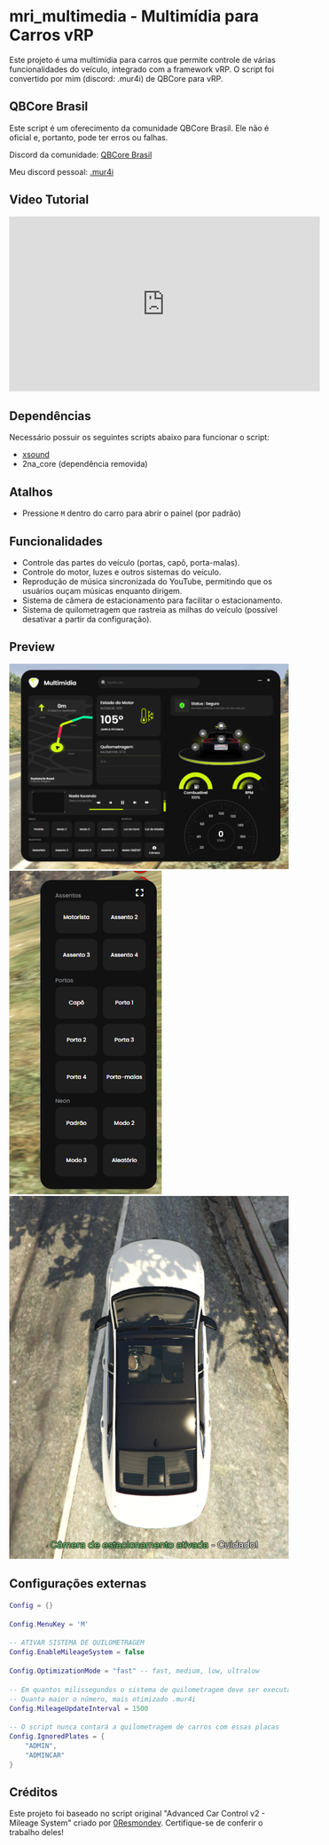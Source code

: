 # mri_multimedia - Multimídia para Carros vRP

Este projeto é uma multimídia para carros que permite controle de várias funcionalidades do veículo, integrado com a framework vRP.
O script foi convertido por mim (discord: .mur4i) de QBCore para vRP.

## QBCore Brasil
Este script é um oferecimento da comunidade QBCore Brasil. Ele não é oficial e, portanto, pode ter erros ou falhas.

Discord da comunidade: [QBCore Brasil](https://discord.gg/uEfGD4mmVh)

Meu discord pessoal: [.mur4i](https://discordapp.com/users/600843526825181219)

## Video Tutorial
<iframe width="560" height="315" src="https://www.youtube.com/embed/wVGXcI_zM8w" frameborder="0" allowfullscreen></iframe>


## Dependências
Necessário possuir os seguintes scripts abaixo para funcionar o script:
- [xsound](https://github.com/Xogy/xsound)
- 2na_core (dependência removida)

## Atalhos
- Pressione `M` dentro do carro para abrir o painel (por padrão)

## Funcionalidades
- Controle das partes do veículo (portas, capô, porta-malas).
- Controle do motor, luzes e outros sistemas do veículo.
- Reprodução de música sincronizada do YouTube, permitindo que os usuários ouçam músicas enquanto dirigem.
- Sistema de câmera de estacionamento para facilitar o estacionamento.
- Sistema de quilometragem que rastreia as milhas do veículo (possível desativar a partir da configuração).

## Preview
![Preview 1](preview1.png)
![Preview 2](preview2.png)
![Preview 3](preview3.png)

## Configurações externas

```lua
Config = {}

Config.MenuKey = 'M'

-- ATIVAR SISTEMA DE QUILOMETRAGEM
Config.EnableMileageSystem = false

Config.OptimizationMode = "fast" -- fast, medium, low, ultralow 

-- Em quantos milissegundos o sistema de quilometragem deve ser executado. Diminuir este valor aumentará o aumento da quilometragem em cada carro
-- Quanto maior o número, mais otimizado .mur4i
Config.MileageUpdateInterval = 1500

-- O script nunca contará a quilometragem de carros com essas placas
Config.IgnoredPlates = {
    "ADMIN",
    "ADMINCAR"
}
```

## Créditos

Este projeto foi baseado no script original "Advanced Car Control v2 - Mileage System" criado por [0Resmondev](https://forum.cfx.re/t/advanced-car-control-v2-mileage-system/5128322). Certifique-se de conferir o trabalho deles!
